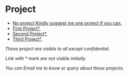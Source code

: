 # Project

-  [No project Kindly suggest me one project if you can.](https://github.com/addiraw/addiraw/issues/new)
-  [First Project*.](/../../../../addiraw/square-root/blob/master/Redirectone.md)
-  [Second Project*.](/../../../../addiraw/square-root/blob/master/Redirecttwo.md)
-  [Third Project*.](/../../../../addiraw/square-root/blob/master/Redirectthree.md)




*These project are visible to all except confidential.* 

*Link with * mark are not visible initially.*

*You can Email me to know or query about these projects.*

